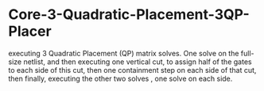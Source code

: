 # Core-3-Quadratic-Placement-3QP-Placer
executing 3 Quadratic Placement (QP) matrix solves. One solve on the full-size netlist, and then executing one vertical cut, to assign half of the gates to each side of this cut, then one containment step on each side of that cut, then finally, executing the other two solves , one solve on each side.
